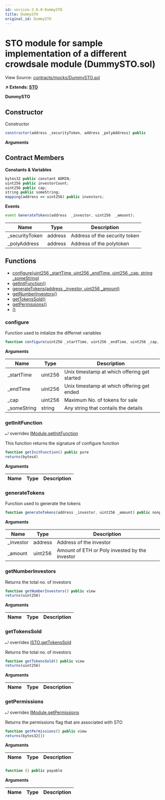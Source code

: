 ```yaml
---
id: version-3.0.0-DummySTO
title: DummySTO
original_id: DummySTO
---
```


# STO module for sample implementation of a different crowdsale module (DummySTO.sol)

View Source: [contracts/mocks/DummySTO.sol](../../contracts/mocks/DummySTO.sol)

**↗ Extends: [STO](STO.md)**

**DummySTO**

## Constructor

Constructor

```js
constructor(address _securityToken, address _polyAddress) public
```

**Arguments**

## Contract Members
**Constants & Variables**

```js
bytes32 public constant ADMIN;
uint256 public investorCount;
uint256 public cap;
string public someString;
mapping(address => uint256) public investors;

```

**Events**

```js
event GenerateTokens(address  _investor, uint256  _amount);
```

| Name        | Type           | Description  |
| ------------- |------------- | -----|
| _securityToken | address | Address of the security token | 
| _polyAddress | address | Address of the polytoken | 

## Functions

- [configure(uint256 _startTime, uint256 _endTime, uint256 _cap, string _someString)](#configure)
- [getInitFunction()](#getinitfunction)
- [generateTokens(address _investor, uint256 _amount)](#generatetokens)
- [getNumberInvestors()](#getnumberinvestors)
- [getTokensSold()](#gettokenssold)
- [getPermissions()](#getpermissions)
- [()](#)

### configure

Function used to intialize the differnet variables

```js
function configure(uint256 _startTime, uint256 _endTime, uint256 _cap, string _someString) public nonpayable onlyFactory 
```

**Arguments**

| Name        | Type           | Description  |
| ------------- |------------- | -----|
| _startTime | uint256 | Unix timestamp at which offering get started | 
| _endTime | uint256 | Unix timestamp at which offering get ended | 
| _cap | uint256 | Maximum No. of tokens for sale | 
| _someString | string | Any string that contails the details | 

### getInitFunction

⤾ overrides [IModule.getInitFunction](IModule.md#getinitfunction)

This function returns the signature of configure function

```js
function getInitFunction() public pure
returns(bytes4)
```

**Arguments**

| Name        | Type           | Description  |
| ------------- |------------- | -----|

### generateTokens

Function used to generate the tokens

```js
function generateTokens(address _investor, uint256 _amount) public nonpayable withPerm 
```

**Arguments**

| Name        | Type           | Description  |
| ------------- |------------- | -----|
| _investor | address | Address of the investor | 
| _amount | uint256 | Amount of ETH or Poly invested by the investor | 

### getNumberInvestors

Returns the total no. of investors

```js
function getNumberInvestors() public view
returns(uint256)
```

**Arguments**

| Name        | Type           | Description  |
| ------------- |------------- | -----|

### getTokensSold

⤾ overrides [ISTO.getTokensSold](ISTO.md#gettokenssold)

Returns the total no. of investors

```js
function getTokensSold() public view
returns(uint256)
```

**Arguments**

| Name        | Type           | Description  |
| ------------- |------------- | -----|

### getPermissions

⤾ overrides [IModule.getPermissions](IModule.md#getpermissions)

Returns the permissions flag that are associated with STO

```js
function getPermissions() public view
returns(bytes32[])
```

**Arguments**

| Name        | Type           | Description  |
| ------------- |------------- | -----|

### 

```js
function () public payable
```

**Arguments**

| Name        | Type           | Description  |
| ------------- |------------- | -----|

